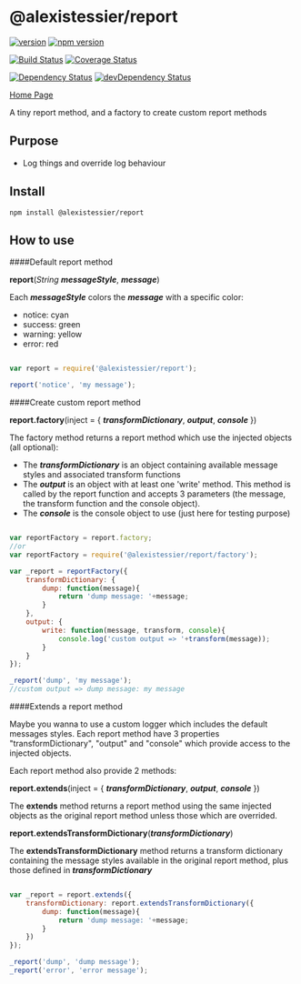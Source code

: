 @alexistessier/report
================

[![version](https://img.shields.io/badge/version-1.0.0-blue.svg)](https://github.com/AlexisTessier/report#readme)
[![npm version](https://badge.fury.io/js/%40alexistessier%2Freport.svg)](https://badge.fury.io/js/%40alexistessier%2Freport)

[![Build Status](https://travis-ci.org/AlexisTessier/report.svg?branch=master)](https://travis-ci.org/AlexisTessier/report)
[![Coverage Status](https://coveralls.io/repos/AlexisTessier/report/badge.svg?branch=master&service=github)](https://coveralls.io/github/AlexisTessier/report?branch=master)

[![Dependency Status](https://david-dm.org/AlexisTessier/report.svg)](https://david-dm.org/AlexisTessier/report)
[![devDependency Status](https://david-dm.org/AlexisTessier/report/dev-status.svg)](https://david-dm.org/AlexisTessier/report#info=devDependencies)

[Home Page](https://github.com/AlexisTessier/report#readme)

A tiny report method, and a factory to create custom report methods

Purpose
-------

- Log things and override log behaviour

Install
-------

```
npm install @alexistessier/report
```

How to use
----------

####Default report method

**report**(*String* ***messageStyle***, ***message***)

Each ***messageStyle*** colors the ***message*** with a specific color:

- notice: cyan
- success: green
- warning: yellow
- error: red

```javascript

var report = require('@alexistessier/report');

report('notice', 'my message');

```

####Create custom report method

**report.factory**(inject = {
	***transformDictionary***,
	***output***,
	***console***
})

The factory method returns a report method which use the injected objects (all optional):

- The ***transformDictionary*** is an object containing available message styles and associated transform functions
- The ***output*** is an object with at least one 'write' method. This method is called by the report function and accepts 3 parameters (the message, the transform function and the console object).
- The ***console*** is the console object to use (just here for testing purpose)

```javascript

var reportFactory = report.factory;
//or
var reportFactory = require('@alexistessier/report/factory');

var _report = reportFactory({
	transformDictionary: {
		dump: function(message){
			return 'dump message: '+message;
		}
	},
	output: {
		write: function(message, transform, console){
			console.log('custom output => '+transform(message));
		}
	}
});

_report('dump', 'my message');
//custom output => dump message: my message

```

####Extends a report method

Maybe you wanna to use a custom logger which includes the default messages styles. Each report method have 3 properties "transformDictionary", "output" and "console" which provide access to the injected objects.

Each report method also provide 2 methods:

**report.extends**(inject = {
	***transformDictionary***,
	***output***,
	***console***
})

The **extends** method returns a report method using the same injected objects as the original report method unless those which are overrided.

**report.extendsTransformDictionary**(***transformDictionary***)

The **extendsTransformDictionary** method returns a transform dictionary containing the message styles available in the original report method, plus those defined in ***transformDictionary***

```javascript

var _report = report.extends({
	transformDictionary: report.extendsTransformDictionary({
		dump: function(message){
			return 'dump message: '+message;
		}
	})
});

_report('dump', 'dump message');
_report('error', 'error message');

```